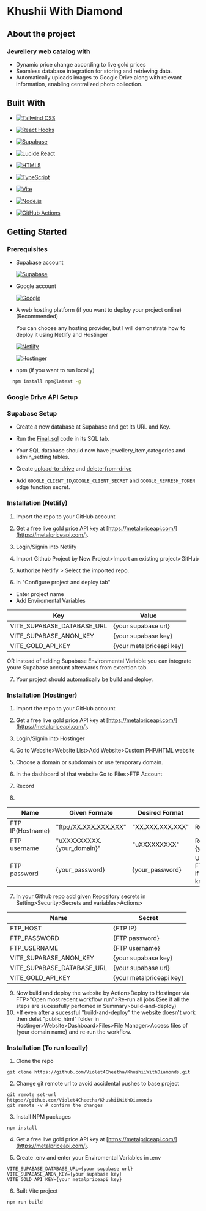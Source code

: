 
# Khushii With Diamond

## About the project 

### Jewellery web catalog with 
- Dynamic price change according to live gold prices
- Seamless database integration for storing and retrieving data.
- Automatically uploads images to Google Drive along with relevant information, enabling centralized photo collection.

## Built With

* [![Tailwind CSS][tailwind-img]][tailwind-url]

* [![React Hooks][reacthooks-img]][reacthooks-url]

* [![Supabase][supabase-img]][supabase-url]

* [![Lucide React][lucide-img]][lucide-url]

* [![HTML5][html-img]][html-url]

* [![TypeScript][ts-img]][ts-url]

* [![Vite][vite-img]][vite-url]

* [![Node.js][node-img]][node-url]

* [![GitHub Actions][gha-img]][gha-url]

## Getting Started

### Prerequisites

- Supabase account

    [![Supabase][supabase-img]][supabase-url]

- Google account

  [![Google][google-img]][google-url]

- A web hosting platform (if you want to deploy your project online)(Recommended)
    
    You can choose any hosting provider, but I will demonstrate how to deploy it using Netlify and Hostinger

    [![Netlify][netlify-img]][netlify-url]

    [![Hostinger][hostinger-img]][hostinger-url]

- npm (if you want to run locally)

```sh
  npm install npm@latest -g
```

### Google Drive API Setup

### Supabase Setup

- Create a new database at Supabase and get its URL and Key.

- Run the [Final_sql](https://github.com/Violet4Cheetha/KhushiiWithDiamonds/blob/main/supabase/Final_sql.sql) code in its SQL tab.

- Your SQL database should now have jewellery_item,categories and admin_setting tables.

- Create [upload-to-drive](https://github.com/Violet4Cheetha/KhushiiWithDiamonds/blob/main/supabase/upload-to-drive/index.ts) and [delete-from-drive](https://github.com/Violet4Cheetha/KhushiiWithDiamonds/blob/77f52deda1c795d6a22cfd53c8a6e67f51b6dfb4/supabase/delete-from-drive/index.ts)

- Add `GOOGLE_CLIENT_ID`,`GOOGLE_CLIENT_SECRET` and `GOOGLE_REFRESH_TOKEN` edge function secret.

### Installation (Netlify)

1. Import the repo to your GitHub account

2. Get a free live gold price API key at [https://metalpriceapi.com/](https://metalpriceapi.com/).

3. Login/Signin into Netlify

4. Import Github Project by
  New Project>Import an existing project>GitHub

5. Authorize Netlify > Select the imported repo.

6. In "Configure project and deploy tab"
  - Enter project name
  - Add Enviromental Variables

  |Key|Value|
  |---|---|
  |VITE_SUPABASE_DATABASE_URL|{your supabase url}|
  |VITE_SUPABASE_ANON_KEY|{your supabase key}|
  |VITE_GOLD_API_KEY|{your metalpriceapi key}|

OR instead of adding Supabase Environmental Variable you can integrate youre Supabase account afterwards from extention tab.

7. Your project should automatically be build and deploy.

### Installation (Hostinger)

1. Import the repo to your GitHub account

2. Get a free live gold price API key at [https://metalpriceapi.com/](https://metalpriceapi.com/).

3. Login/Signin into Hostinger

4. Go to Website>Website List>Add Website>Custom PHP/HTML website

3. Choose a domain or subdomain or use temporary domain.

5. In the dashboard of that website 
Go to Files>FTP Account

6. Record
7. 
| Name | Given Formate | Desired Format | Notes |
|---|---|---|---|
| FTP IP(Hostname) | "ftp://XX.XXX.XXX.XXX" | "XX.XXX.XXX.XXX" | Remove "ftp://" |
|FTP username|"uXXXXXXXXX.{your_domain}"|"uXXXXXXXXX"|Remove "{your_domain}"|
|FTP password|{your_password}|{your_password}|Use "Change FTP Password" if you don't know|

7. In your Github repo add given Repository secrets in 
  Setting>Security>Secrets and variables>Actions>

  |Name|Secret|
  |---|---|
  |FTP_HOST|{FTP IP}|
  |FTP_PASSWORD|{FTP password}|
  |FTP_USERNAME|{FTP username}|
  |VITE_SUPABASE_ANON_KEY|{your supabase key}|
  |VITE_SUPABASE_DATABASE_URL|{your supabase url}|
  |VITE_GOLD_API_KEY|{your metalpriceapi key}|

9. Now build and deploy the website by 
  Action>Deploy to Hostinger via FTP>"Open most recent workflow run">Re-run all jobs
  (See if all the steps are sucessfully perfomed in Summary>build-and-deploy)
10. *If even after a sucessful "build-and-deploy" the website doesn't work then delet "public_html" folder in Hostinger>Website>Dashboard>Files>File Manager>Access files of {your domain name} and re-run the workflow.

### Installation (To run locally)

1. Clone the repo

```
git clone https://github.com/Violet4Cheetha/KhushiiWithDiamonds.git
```

2. Change git remote url to avoid accidental pushes to base project

```
git remote set-url https://github.com/Violet4Cheetha/KhushiiWithDiamonds
git remote -v # confirm the changes
```

3. Install NPM packages

```
npm install
```

4. Get a free live gold price API key at [https://metalpriceapi.com/](https://metalpriceapi.com/).

5. Create .env and enter your Enviromental Variables in .env

```
VITE_SUPABASE_DATABASE_URL={your supabase url}
VITE_SUPABASE_ANON_KEY={your supabase key}
VITE_GOLD_API_KEY={your metalpriceapi key}
```

6. Built Vite project

```
npm run build
```





    
[google-img]: https://img.shields.io/badge/Google-4285F4?style=for-the-badge&logo=google&logoColor=white
[google-url]: https://www.google.com/

[netlify-img]: https://img.shields.io/badge/Netlify-00C7B7?style=for-the-badge&logo=netlify&logoColor=white
[netlify-url]: https://www.netlify.com/

[hostinger-img]: https://img.shields.io/badge/Hostinger-673DE6?style=for-the-badge&logo=hostinger&logoColor=white
[hostinger-url]: https://www.hostinger.com/

[tailwind-img]: https://img.shields.io/badge/Tailwind_CSS-38B2AC?style=for-the-badge&logo=tailwind-css&logoColor=white
[tailwind-url]: https://tailwindcss.com/

[reacthooks-img]: https://img.shields.io/badge/React_Hooks-61DAFB?style=for-the-badge&logo=react&logoColor=black
[reacthooks-url]: https://reactjs.org/docs/hooks-intro.html

[supabase-img]: https://img.shields.io/badge/Supabase-3ECF8E?style=for-the-badge&logo=supabase&logoColor=white
[supabase-url]: https://supabase.com/

[lucide-img]: https://img.shields.io/badge/Lucide_React-000000?style=for-the-badge&logo=lucide&logoColor=white
[lucide-url]: https://lucide.dev/

[html-img]: https://img.shields.io/badge/HTML5-E34F26?style=for-the-badge&logo=html5&logoColor=white
[html-url]: https://developer.mozilla.org/en-US/docs/Web/Guide/HTML/HTML5

[ts-img]: https://img.shields.io/badge/TypeScript-007ACC?style=for-the-badge&logo=typescript&logoColor=white
[ts-url]: https://www.typescriptlang.org/

[vite-img]: https://img.shields.io/badge/Vite-646CFF?style=for-the-badge&logo=vite&logoColor=white
[vite-url]: https://vitejs.dev/

[node-img]: https://img.shields.io/badge/Node.js-339933?style=for-the-badge&logo=nodedotjs&logoColor=white
[node-url]: https://nodejs.org/

[gha-img]: https://img.shields.io/badge/GitHub_Actions-2088FF?style=for-the-badge&logo=github-actions&logoColor=white
[gha-url]: https://github.com/features/actions
